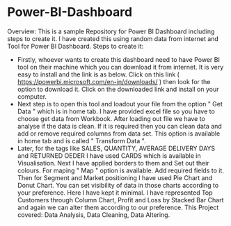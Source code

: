 # Power-BI-Dashboard
Overview:
This is a sample Repository for Power BI Dashboard including steps to create it. I have created this using random data from internet and Tool for Power BI Dashboard.
Steps to create it:
- Firstly, whoever wants to create this dashboard need to have Power BI tool on their machine which you can download it from internet. It is very easy to install and the link is as below.
Click on this link (  https://powerbi.microsoft.com/en-in/downloads/  ) then look for the option to download it. Click on the downloaded link and install on your computer.
- Next step is to open this tool and loadout your file from the option " Get Data " which is in home tab. I have provided excel file so you have to choose get data from Workbook.
After loading out file we have to analyse if the data is clean. If it is required then you can clean data and add or remove required columns from data set. This option is available in home tab and is called " Transform Data ".
- Later, for the tags like SALES, QUANTITY, AVERAGE DELIVERY DAYS and RETURNED OEDER I have used CARDS which is available in Visualisation. Next I have applied borders to them and Set out their colours.
For maping " Map " option is available. Add required fields to it.
Then for Segment and Market positioning I have used Pie Chart and Donut Chart. You can set visibility of data in those charts according to your preference. Here I have kept it minimal.
I have represented Top Customers through Column Chart, Profit and Loss by Stacked Bar Chart and again we can alter them according to our preference.
This Project covered: Data Analysis, Data Cleaning, Data Altering.
